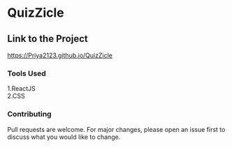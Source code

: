 # QuizZicle

## Link to the Project
https://Priya2123.github.io/QuizZicle


### Tools Used
1.ReactJS <br/>
2.CSS


### Contributing
Pull requests are welcome. For major changes, please open an issue first to discuss what you would like to change.
